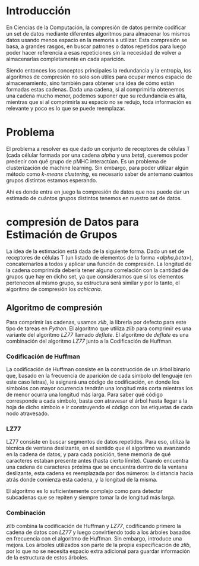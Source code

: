# Introducción

En Ciencias de la Computación, la compresión de datos permite codificar un set de datos mediante diferentes algoritmos para almacenar los mismos datos usando menos espacio en la memoria a utilizar. Esta compresión se basa, a grandes rasgos, en buscar patrones o datos repetidos para luego poder hacer referencia a esas repeticiones sin la necesidad de volver a almacenarlas completamente en cada aparición.

Siendo entonces los conceptos principales la redundancia y la entropía, los algoritmos de compresión no solo son útiles para ocupar menos espacio de almacenamiento, sino también para obtener una idea de cómo están formadas estas cadenas. Dada una cadena, si al comprimirla obtenemos una cadena mucho menor, podemos suponer que su redundancia es alta, mientras que si al comprimirla su espacio no se redujo, toda información es relevante y poco es lo que se puede reemplazar.

# Problema

El problema a resolver es que dado un conjunto de receptores de células T (cada célular formada por una cadena _alpha_ y una _beta_), queremos poder predecir con qué grupo de pMHC interactúan. Es un problema de clusterización de machine learning. Sin embargo, para poder utilizar algún método como _k-means clustering_, es necesario saber de antemano cuántos grupos distintos estamos esperando.

Ahí es donde entra en juego la compresión de datos que nos puede dar un estimado de cuántos grupos distintos tenemos en nuestro set de datos. 

# compresión de Datos para Estimación de Grupos

La idea de la estimación está dada de la siguiente forma. Dado un set de receptores de células T (un listado de elementos de la forma <_alpha_,_beta_>), concaternarlos a todos y aplicar una función de compresión. La longitud de la cadena comprimida debería tener alguna correlación con la cantidad de grupos que hay en dicho set, ya que consideramos que si los elementos pertenecen al mismo grupo, su estructura será similar y por lo tanto, el algoritmo de compresión los _achicaría_.

## Algoritmo de compresión

Para comprimir las cadenas, usamos _zlib_, la librería por defecto para este tipo de tareas en _Python_. El algoritmo que utiliza _zlib_ para comprimir es una variante del algoritmo _LZ77_ llamado _deflate_. El algoritmo de _deflate_ es una combinación del algoritmo _LZ77_ junto a la Codificación de Huffman.

### Codificación de Huffman

La codificación de Huffman consiste en la construcción de un árbol binario que, basado en la frecuencia de aparición de cada símbolo del lenguaje (en este caso letras), le asignará una código de codificación, en donde los símbolos con mayor ocurrencia tendrán una longitud más corta mientras los de menor ocurra una longitud más larga. Para saber qué código corresponde a cada símbolo, basta con atravesar el árbol hasta llegar a la hoja de dicho símbolo e ir construyendo el código con las etiquetas de cada nodo atravesado.

### LZ77

LZ77 consiste en buscar segmentos de datos repetidos. Para eso, utiliza la técnica de ventana deslizante, en el sentido que el algoritmo va avanzando en la cadena de datos, y para cada posición, tiene memoria de qué caracteres estaban presente antes (hasta cierto límite). Cuando encuentra una cadena de caracteres próxima que se encuentra dentro de la ventana deslizante, esta cadena es reemplazada por dos números: la distancia hacia atrás donde comienza esta cadena, y la longitud de la misma. 

El algoritmo es lo suficientemente complejo como para detectar subcadenas que se repiten y siempre tomar la de longitud más larga.

### Combinación

_zlib_ combina la codificación de Huffman y _LZ77_, codificando primero la cadena de datos con _LZ77_ y luego convirtiendo todo a los árboles basados en frecuencia con el algoritmo de Huffman. Sin embargo, introduce una mejora. Los árboles utilizados son parte de la propia especificación de _zlib_, por lo que no se necesita espacio extra adicional para guardar información de la estructura de estos árboles.

